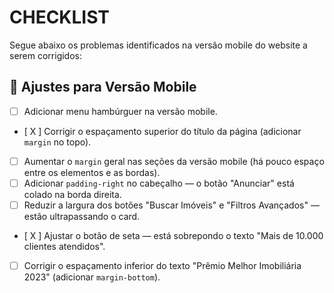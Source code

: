 # CHECKLIST

Segue abaixo os problemas identificados na versão mobile do website a serem corrigidos:

## 📱 Ajustes para Versão Mobile

- [ ] Adicionar menu hambúrguer na versão mobile.
- [ X ] Corrigir o espaçamento superior do título da página (adicionar `margin` no topo).
- [ ] Aumentar o `margin` geral nas seções da versão mobile (há pouco espaço entre os elementos e as bordas).
- [ ] Adicionar `padding-right` no cabeçalho — o botão "Anunciar" está colado na borda direita.
- [ ] Reduzir a largura dos botões "Buscar Imóveis" e "Filtros Avançados" — estão ultrapassando o card.
- [ X ] Ajustar o botão de seta — está sobrepondo o texto "Mais de 10.000 clientes atendidos".
- [ ] Corrigir o espaçamento inferior do texto "Prêmio Melhor Imobiliária 2023" (adicionar `margin-bottom`).
